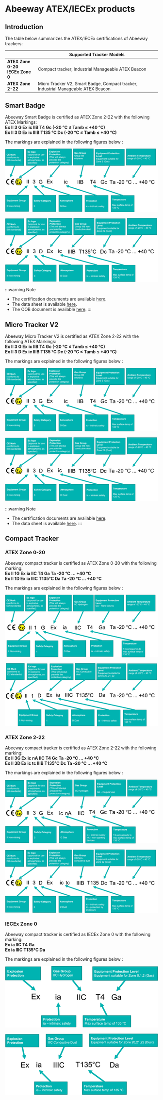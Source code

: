 # Abeeway ATEX/IECEx products

## Introduction
The table below summarizes the ATEX/IECEx certifications of Abeeway trackers:

|                                          | Supported Tracker Models                                                          |
|------------------------------------------|-----------------------------------------------------------------------------------|
| **ATEX Zone 0-20** <br/>**IECEx Zone 0** | Compact tracker, Industrial Manageable ATEX Beacon                                |  
| **ATEX Zone 2-22**                       | Micro Tracker V2, Smart Badge, Compact tracker, Industrial Manageable ATEX Beacon |


## Smart Badge

Abeeway Smart Badge is certified as ATEX Zone 2-22 with the following ATEX Markings:<br/>
 **Ex II 3 G Ex ic IIB T4 Gc (-20 °C ≤ Tamb ≤ +40 °C)** <br/>
 **Ex II 3 D Ex ic IIIB T135 °C Dc (-20 °C ≤ Tamb ≤ +40 °C)** <br/>

The markings are explained in the following figures below :

![img](images/ATEX_zone_II_G_SB_MTV2.png)
<br/><br/>
![img](images/ATEX_zone_II_D_SB_MTV2.png)


:::warning Note
- The certification documents are available [here](../documentation-library/abeeway-trackers-documentation#certifications).
- The data sheet is available [here](../documentation-library/abeeway-trackers-documentation#data-sheets).
- The OOB document is available [here](../documentation-library/abeeway-trackers-documentation#out-of-box-user-guides).
:::

## Micro Tracker V2

Abeeway Micro Tracker V2 is certified as ATEX Zone 2-22 with the following ATEX Markings:<br/>
 **Ex II 3 G Ex ic IIB T4 Gc (-20 °C ≤ Tamb ≤ +40 °C)** <br/>
 **Ex II 3 D Ex ic IIIB T135 °C Dc (-20 °C ≤ Tamb ≤ +40 °C)** <br/>

The markings are explained in the following figures below :

![img](images/ATEX_zone_II_G_SB_MTV2.png)
<br/><br/>
![img](images/ATEX_zone_II_D_SB_MTV2.png)

:::warning Note
- The certification documents are available [here](../documentation-library/abeeway-trackers-documentation#certifications).
- The data sheet is available [here](../documentation-library/abeeway-trackers-documentation#data-sheets).
:::

## Compact Tracker

### ATEX Zone 0-20
Abeeway compact tracker is certified as ATEX Zone 0-20 with the following marking:<br/>
 **Ex II 1G Ex ia IIC T4 Ga Ta -20 °C ... +40 °C** <br/>
 **Ex II 1D Ex ia IIIC T135°C Da Ta -20 °C ... +40 °C** <br/>

The markings are explained in the following figures below :

![img](images/ATEX_zone_0_G_CT.png)
<br/><br/>
![img](images/ATEX_zone_0_D_CT.png)


### ATEX Zone 2-22
Abeeway compact tracker is certified as ATEX Zone 2-22 with the following marking:<br/>
 **Ex II 3G Ex ic nA IIC T4 Gc Ta -20 °C ... +40 °C** <br/>
 **Ex II 3D Ex ic tc IIIB T135°C Dc Ta -20 °C ... +40 °C** <br/>

The markings are explained in the following figures below :

![img](images/ATEX_zone_II_G_CT.png)
<br/><br/>
![img](images/ATEX_zone_II_D_CT.png)

### IECEx Zone 0
Abeeway compact tracker is certified as IECEx Zone 0 with the following marking:<br/>
 **Ex ia IIC T4 Ga** <br/>
 **Ex ia IIIC T135°C Da** <br/>

The markings are explained in the following figures below :

![img](images/IECEx_zone_0_G_CT.png)
<br/><br/>
![img](images/IECEx_zone_0_D_CT.png)
